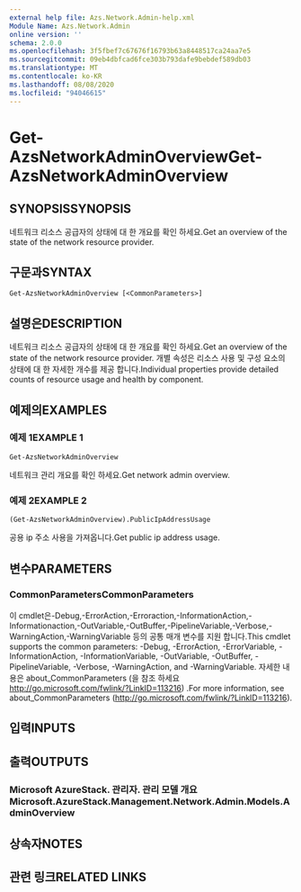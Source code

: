 ```yaml
---
external help file: Azs.Network.Admin-help.xml
Module Name: Azs.Network.Admin
online version: ''
schema: 2.0.0
ms.openlocfilehash: 3f5fbef7c67676f16793b63a8448517ca24aa7e5
ms.sourcegitcommit: 09eb4dbfcad6fce303b793dafe9bebdef589db03
ms.translationtype: MT
ms.contentlocale: ko-KR
ms.lasthandoff: 08/08/2020
ms.locfileid: "94046615"
---
```

# <span data-ttu-id="e636d-101">Get-AzsNetworkAdminOverview</span><span class="sxs-lookup"><span data-stu-id="e636d-101">Get-AzsNetworkAdminOverview</span></span>

## <span data-ttu-id="e636d-102">SYNOPSIS</span><span class="sxs-lookup"><span data-stu-id="e636d-102">SYNOPSIS</span></span>
<span data-ttu-id="e636d-103">네트워크 리소스 공급자의 상태에 대 한 개요를 확인 하세요.</span><span class="sxs-lookup"><span data-stu-id="e636d-103">Get an overview of the state of the network resource provider.</span></span>

## <span data-ttu-id="e636d-104">구문과</span><span class="sxs-lookup"><span data-stu-id="e636d-104">SYNTAX</span></span>

```
Get-AzsNetworkAdminOverview [<CommonParameters>]
```

## <span data-ttu-id="e636d-105">설명은</span><span class="sxs-lookup"><span data-stu-id="e636d-105">DESCRIPTION</span></span>
<span data-ttu-id="e636d-106">네트워크 리소스 공급자의 상태에 대 한 개요를 확인 하세요.</span><span class="sxs-lookup"><span data-stu-id="e636d-106">Get an overview of the state of the network resource provider.</span></span> <span data-ttu-id="e636d-107">개별 속성은 리소스 사용 및 구성 요소의 상태에 대 한 자세한 개수를 제공 합니다.</span><span class="sxs-lookup"><span data-stu-id="e636d-107">Individual properties provide detailed counts of resource usage and health by component.</span></span>

## <span data-ttu-id="e636d-108">예제의</span><span class="sxs-lookup"><span data-stu-id="e636d-108">EXAMPLES</span></span>

### <span data-ttu-id="e636d-109">예제 1</span><span class="sxs-lookup"><span data-stu-id="e636d-109">EXAMPLE 1</span></span>
```
Get-AzsNetworkAdminOverview
```

<span data-ttu-id="e636d-110">네트워크 관리 개요를 확인 하세요.</span><span class="sxs-lookup"><span data-stu-id="e636d-110">Get network admin overview.</span></span>

### <span data-ttu-id="e636d-111">예제 2</span><span class="sxs-lookup"><span data-stu-id="e636d-111">EXAMPLE 2</span></span>
```
(Get-AzsNetworkAdminOverview).PublicIpAddressUsage
```

<span data-ttu-id="e636d-112">공용 ip 주소 사용을 가져옵니다.</span><span class="sxs-lookup"><span data-stu-id="e636d-112">Get public ip address usage.</span></span>

## <span data-ttu-id="e636d-113">변수</span><span class="sxs-lookup"><span data-stu-id="e636d-113">PARAMETERS</span></span>

### <span data-ttu-id="e636d-114">CommonParameters</span><span class="sxs-lookup"><span data-stu-id="e636d-114">CommonParameters</span></span>
<span data-ttu-id="e636d-115">이 cmdlet은-Debug,-ErrorAction,-Erroraction,-InformationAction,-Informationaction,-OutVariable,-OutBuffer,-PipelineVariable,-Verbose,-WarningAction,-WarningVariable 등의 공통 매개 변수를 지원 합니다.</span><span class="sxs-lookup"><span data-stu-id="e636d-115">This cmdlet supports the common parameters: -Debug, -ErrorAction, -ErrorVariable, -InformationAction, -InformationVariable, -OutVariable, -OutBuffer, -PipelineVariable, -Verbose, -WarningAction, and -WarningVariable.</span></span> <span data-ttu-id="e636d-116">자세한 내용은 about_CommonParameters (을 참조 하세요 http://go.microsoft.com/fwlink/?LinkID=113216) .</span><span class="sxs-lookup"><span data-stu-id="e636d-116">For more information, see about_CommonParameters (http://go.microsoft.com/fwlink/?LinkID=113216).</span></span>

## <span data-ttu-id="e636d-117">입력</span><span class="sxs-lookup"><span data-stu-id="e636d-117">INPUTS</span></span>

## <span data-ttu-id="e636d-118">출력</span><span class="sxs-lookup"><span data-stu-id="e636d-118">OUTPUTS</span></span>

### <span data-ttu-id="e636d-119">Microsoft AzureStack. 관리자. 관리 모델 개요</span><span class="sxs-lookup"><span data-stu-id="e636d-119">Microsoft.AzureStack.Management.Network.Admin.Models.AdminOverview</span></span>

## <span data-ttu-id="e636d-120">상속자</span><span class="sxs-lookup"><span data-stu-id="e636d-120">NOTES</span></span>

## <span data-ttu-id="e636d-121">관련 링크</span><span class="sxs-lookup"><span data-stu-id="e636d-121">RELATED LINKS</span></span>
